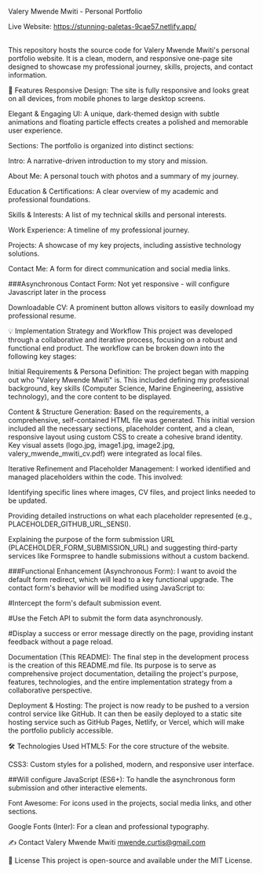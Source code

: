 Valery Mwende Mwiti - Personal Portfolio
<br/>

Live Website: https://stunning-paletas-9cae57.netlify.app/

<br/>
This repository hosts the source code for Valery Mwende Mwiti's personal portfolio website. It is a clean, modern, and responsive one-page site designed to showcase my professional journey, skills, projects, and contact information.

🌟 Features
Responsive Design: The site is fully responsive and looks great on all devices, from mobile phones to large desktop screens.

Elegant & Engaging UI: A unique, dark-themed design with subtle animations and floating particle effects creates a polished and memorable user experience.

Sections: The portfolio is organized into distinct sections:

Intro: A narrative-driven introduction to my story and mission.

About Me: A personal touch with photos and a summary of my journey.

Education & Certifications: A clear overview of my academic and professional foundations.

Skills & Interests: A list of my technical skills and personal interests.

Work Experience: A timeline of my professional journey.

Projects: A showcase of my key projects, including assistive technology solutions.

Contact Me: A form for direct communication and social media links.

###Asynchronous Contact Form: Not yet responsive - will configure Javascript later in the process

Downloadable CV: A prominent button allows visitors to easily download my professional resume.

💡 Implementation Strategy and Workflow
This project was developed through a collaborative and iterative process, focusing on a robust and functional end product. The workflow can be broken down into the following key stages:

Initial Requirements & Persona Definition: The project began with mapping out who "Valery Mwende Mwiti" is. This included defining my professional background, key skills (Computer Science, Marine Engineering, assistive technology), and the core content to be displayed.

Content & Structure Generation: Based on the requirements, a comprehensive, self-contained HTML file was generated. This initial version included all the necessary sections, placeholder content, and a clean, responsive layout using custom CSS to create a cohesive brand identity. Key visual assets (logo.jpg, image1.jpg, image2.jpg, valery_mwende_mwiti_cv.pdf) were integrated as local files.

Iterative Refinement and Placeholder Management: I worked identified and managed placeholders within the code. This involved:

Identifying specific lines where images, CV files, and project links needed to be updated.

Providing detailed instructions on what each placeholder represented (e.g., PLACEHOLDER_GITHUB_URL_SENSI).

Explaining the purpose of the form submission URL (PLACEHOLDER_FORM_SUBMISSION_URL) and suggesting third-party services like Formspree to handle submissions without a custom backend.

###Functional Enhancement (Asynchronous Form): I want to avoid the default form redirect, which will lead to a key functional upgrade. The contact form's behavior will be modified using JavaScript to:

#Intercept the form's default submission event.

#Use the Fetch API to submit the form data asynchronously.

#Display a success or error message directly on the page, providing instant feedback without a page reload.

Documentation (This README): The final step in the development process is the creation of this README.md file. Its purpose is to serve as comprehensive project documentation, detailing the project's purpose, features, technologies, and the entire implementation strategy from a collaborative perspective.

Deployment & Hosting: The project is now ready to be pushed to a version control service like GitHub. It can then be easily deployed to a static site hosting service such as GitHub Pages, Netlify, or Vercel, which will make the portfolio publicly accessible.

🛠️ Technologies Used
HTML5: For the core structure of the website.

CSS3: Custom styles for a polished, modern, and responsive user interface.

##Will configure JavaScript (ES6+): To handle the asynchronous form submission and other interactive elements.

Font Awesome: For icons used in the projects, social media links, and other sections.

Google Fonts (Inter): For a clean and professional typography.


✍️ Contact
Valery Mwende Mwiti
mwende.curtis@gmail.com

📜 License
This project is open-source and available under the MIT License.